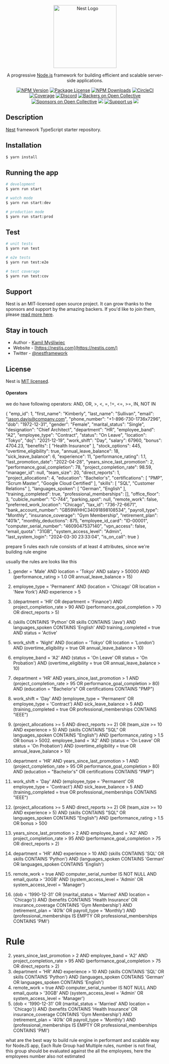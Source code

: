<p align="center">
  <a href="http://nestjs.com/" target="blank"><img src="https://nestjs.com/img/logo-small.svg" width="200" alt="Nest Logo" /></a>
</p>

[circleci-image]: https://img.shields.io/circleci/build/github/nestjs/nest/master?token=abc123def456
[circleci-url]: https://circleci.com/gh/nestjs/nest

  <p align="center">A progressive <a href="http://nodejs.org" target="_blank">Node.js</a> framework for building efficient and scalable server-side applications.</p>
    <p align="center">
<a href="https://www.npmjs.com/~nestjscore" target="_blank"><img src="https://img.shields.io/npm/v/@nestjs/core.svg" alt="NPM Version" /></a>
<a href="https://www.npmjs.com/~nestjscore" target="_blank"><img src="https://img.shields.io/npm/l/@nestjs/core.svg" alt="Package License" /></a>
<a href="https://www.npmjs.com/~nestjscore" target="_blank"><img src="https://img.shields.io/npm/dm/@nestjs/common.svg" alt="NPM Downloads" /></a>
<a href="https://circleci.com/gh/nestjs/nest" target="_blank"><img src="https://img.shields.io/circleci/build/github/nestjs/nest/master" alt="CircleCI" /></a>
<a href="https://coveralls.io/github/nestjs/nest?branch=master" target="_blank"><img src="https://coveralls.io/repos/github/nestjs/nest/badge.svg?branch=master#9" alt="Coverage" /></a>
<a href="https://discord.gg/G7Qnnhy" target="_blank"><img src="https://img.shields.io/badge/discord-online-brightgreen.svg" alt="Discord"/></a>
<a href="https://opencollective.com/nest#backer" target="_blank"><img src="https://opencollective.com/nest/backers/badge.svg" alt="Backers on Open Collective" /></a>
<a href="https://opencollective.com/nest#sponsor" target="_blank"><img src="https://opencollective.com/nest/sponsors/badge.svg" alt="Sponsors on Open Collective" /></a>
  <a href="https://paypal.me/kamilmysliwiec" target="_blank"><img src="https://img.shields.io/badge/Donate-PayPal-ff3f59.svg"/></a>
    <a href="https://opencollective.com/nest#sponsor"  target="_blank"><img src="https://img.shields.io/badge/Support%20us-Open%20Collective-41B883.svg" alt="Support us"></a>
  <a href="https://twitter.com/nestframework" target="_blank"><img src="https://img.shields.io/twitter/follow/nestframework.svg?style=social&label=Follow"></a>
</p>
  <!--[![Backers on Open Collective](https://opencollective.com/nest/backers/badge.svg)](https://opencollective.com/nest#backer)
  [![Sponsors on Open Collective](https://opencollective.com/nest/sponsors/badge.svg)](https://opencollective.com/nest#sponsor)-->

## Description

[Nest](https://github.com/nestjs/nest) framework TypeScript starter repository.

## Installation

```bash
$ yarn install
```

## Running the app

```bash
# development
$ yarn run start

# watch mode
$ yarn run start:dev

# production mode
$ yarn run start:prod
```

## Test

```bash
# unit tests
$ yarn run test

# e2e tests
$ yarn run test:e2e

# test coverage
$ yarn run test:cov
```

## Support

Nest is an MIT-licensed open source project. It can grow thanks to the sponsors and support by the amazing backers. If you'd like to join them, please [read more here](https://docs.nestjs.com/support).

## Stay in touch

- Author - [Kamil Myśliwiec](https://kamilmysliwiec.com)
- Website - [https://nestjs.com](https://nestjs.com/)
- Twitter - [@nestframework](https://twitter.com/nestframework)

## License

Nest is [MIT licensed](LICENSE).

#### Operators
we do have following operators: AND, OR, >, <, =, !=, <=, >=, IN, NOT IN


{
    "emp_id": 1,
    "first_name": "Kimberly",
    "last_name": "Sullivan",
    "email": "jason.davis@company.com",
    "phone_number": "+1-896-730-1736x7296",
    "dob": "1972-12-31",
    "gender": "Female",
    "marital_status": "Single",
    "designation": "Chief Architect",
    "department": "HR",
    "employee_band": "A2",
    "employee_type": "Contract",
    "status": "On Leave",
    "location": "Tokyo",
    "doj": "2021-12-19",
    "work_shift": "Day",
    "salary": 67960,
    "bonus": 4704.23,
    "benefits": [
        "Health Insurance"
    ],
    "stock_options": 445,
    "overtime_eligibility": true,
    "annual_leave_balance": 18,
    "sick_leave_balance": 6,
    "experience": 11,
    "performance_rating": 1.1,
    "last_promotion_date": "2022-04-28",
    "years_since_last_promotion": 2,
    "performance_goal_completion": 78,
    "project_completion_rate": 98.59,
    "manager_id": null,
    "team_size": 20,
    "direct_reports": 1,
    "project_allocations": 4,
    "education": "Bachelor's",
    "certifications": [
        "PMP",
        "Scrum Master",
        "Google Cloud Certified"
    ],
    "skills": [
        "SQL",
        "Customer Relations"
    ],
    "languages_spoken": [
        "German",
        "English"
    ],
    "training_completed": true,
    "professional_memberships": [],
    "office_floor": 3,
    "cubicle_number": "C-744",
    "parking_spot": null,
    "remote_work": false,
    "preferred_work_location": "Chicago",
    "tax_id": "736-72-6671",
    "bank_account_number": "GB59WHHC34091898108534",
    "payroll_type": "Monthly",
    "insurance_coverage": "Gym Membership",
    "retirement_plan": "401k",
    "monthly_deductions": 875,
    "employee_id_card": "ID-00001",
    "computer_serial_number": "4609047537140",
    "vpn_access": false,
    "email_quota": "31GB",
    "system_access_level": "Admin",
    "last_system_login": "2024-03-30 23:33:04",
    "is_on_call": true
}








prepare 5 rules
each rule consists of at least 4 attributes, since we're building rule engine

usually the rules are looks like this
1. gender = 'Male' AND location = 'Tokyo' AND salary > 50000 AND (performance_rating > 1.0 OR annual_leave_balance > 15)
2. employee_type = 'Permanent' AND (location = 'Chicago' OR location = 'New York') AND experience > 5
3. (department = 'HR' OR department = 'Finance') AND project_completion_rate > 90 AND (performance_goal_completion > 70 OR direct_reports > 5)
4. (skills CONTAINS 'Python' OR skills CONTAINS 'Java') AND languages_spoken CONTAINS 'English' AND training_completed = true AND status = 'Active'
5. work_shift = 'Night' AND (location = 'Tokyo' OR location = 'London') AND (overtime_eligibility = true OR annual_leave_balance > 10)


2. employee_band = 'A2' AND (status = 'On Leave' OR status = 'On Probation') AND (overtime_eligibility = true OR annual_leave_balance > 10)
3. department = 'HR' AND years_since_last_promotion > 1 AND (project_completion_rate > 95 OR performance_goal_completion > 80) AND (education = "Bachelor's" OR certifications CONTAINS "PMP")
4. work_shift = 'Day' AND (employee_type = 'Permanent' OR employee_type = 'Contract') AND sick_leave_balance > 5 AND (training_completed = true OR professional_memberships CONTAINS "IEEE")
5. (project_allocations >= 5 AND direct_reports >= 2) OR (team_size >= 10 AND experience > 5) AND (skills CONTAINS "SQL" OR languages_spoken CONTAINS "English") AND (performance_rating > 1.5 OR bonus > 5002. employee_band = 'A2' AND (status = 'On Leave' OR status = 'On Probation') AND (overtime_eligibility = true OR annual_leave_balance > 10)
3. department = 'HR' AND years_since_last_promotion > 1 AND (project_completion_rate > 95 OR performance_goal_completion > 80) AND (education = "Bachelor's" OR certifications CONTAINS "PMP")
4. work_shift = 'Day' AND (employee_type = 'Permanent' OR employee_type = 'Contract') AND sick_leave_balance > 5 AND (training_completed = true OR professional_memberships CONTAINS "IEEE")
5. (project_allocations >= 5 AND direct_reports >= 2) OR (team_size >= 10 AND experience > 5) AND (skills CONTAINS "SQL" OR languages_spoken CONTAINS "English") AND (performance_rating > 1.5 OR bonus > 500


2. years_since_last_promotion > 2 AND employee_band = 'A2' AND project_completion_rate > 95 AND (performance_goal_completion > 75 OR direct_reports > 2)
3. department = 'HR' AND experience > 10 AND (skills CONTAINS 'SQL' OR skills CONTAINS 'Python') AND (languages_spoken CONTAINS 'German' OR languages_spoken CONTAINS 'English')
4. remote_work = true AND computer_serial_number IS NOT NULL AND email_quota > '30GB' AND (system_access_level = 'Admin' OR system_access_level = 'Manager')
5. (dob < '1990-12-31' OR (marital_status = 'Married' AND location = 'Chicago')) AND (benefits CONTAINS 'Health Insurance' OR insurance_coverage CONTAINS 'Gym Membership') AND (retirement_plan = '401k' OR payroll_type = 'Monthly') AND (professional_memberships IS EMPTY OR professional_memberships CONTAINS 'PMI')


# Rule
2. years_since_last_promotion > 2 AND employee_band = 'A2' AND project_completion_rate > 95 AND (performance_goal_completion > 75 OR direct_reports > 2)
3. department = 'HR' AND experience > 10 AND (skills CONTAINS 'SQL' OR skills CONTAINS 'Python') AND (languages_spoken CONTAINS 'German' OR languages_spoken CONTAINS 'English')
4. remote_work = true AND computer_serial_number IS NOT NULL AND email_quota > '30GB' AND (system_access_level = 'Admin' OR system_access_level = 'Manager')
5. (dob < '1990-12-31' OR (marital_status = 'Married' AND location = 'Chicago')) AND (benefits CONTAINS 'Health Insurance' OR insurance_coverage CONTAINS 'Gym Membership') AND (retirement_plan = '401k' OR payroll_type = 'Monthly') AND (professional_memberships IS EMPTY OR professional_memberships CONTAINS 'PMI')




what are the best way to build rule engine in performant and scalable way for NodeJS app, Each Rule Group had Multiple rules, number is not final, this group should be evaluated against the all the employees, here the employees number also not estimated